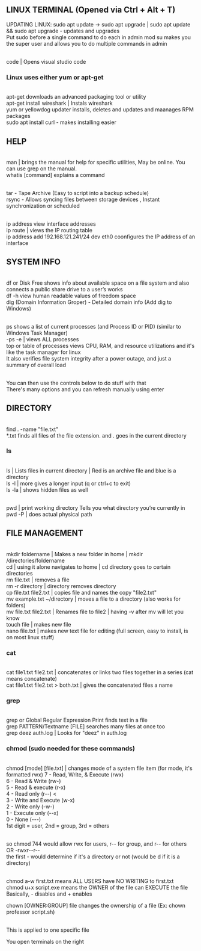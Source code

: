 ## LINUX TERMINAL (Opened via Ctrl + Alt + T)
UPDATING LINUX: sudo apt update -> sudo apt upgrade | sudo apt update && sudo apt upgrade - updates and upgrades <br>
Put sudo before a single command to do each in admin mod 
su makes you the super user and allows you to do multiple commands in admin 

<br> code | Opens visual studio code

### Linux uses either yum or apt-get 
<br> apt-get downloads an advanced packaging tool or utility
<br> apt-get install wireshark | Instals wireshark 
<br> yum or yellowdog updater installs, deletes and updates and maanages RPM packages 
<br> sudo apt install curl - makes installing easier

## HELP
<br> man | brings the manual for help for specific utilities, May be online. You can use grep on the manual.
<br> whatis [command] explains a command

<br> tar - Tape Archive (Easy to script into a backup schedule) 
<br> rsync - Allows syncing files between storage devices , Instant synchronization or scheduled 

<br> ip address view interface addresses 
<br> ip route | views the IP routing table 
<br> ip address add 192.168.121.241/24 dev eth0 coonfigures the IP address of an interface 

## SYSTEM INFO
<br> df or Disk Free shows info about available space on a file system and also connects a public share drive to a user’s works
<br> df -h view human readable values of freedom space
<br> dig (Domain Information Groper) - Detailed domain info (Add dig to Windows)

<br> ps shows a list of current processes (and Process ID or PID) (similar to Windows Task Manager)
<br> -ps -e | views ALL processes
<br> top or table of processes views CPU, RAM, and resource utilizations and it's like the task manager for linux
<br> It also verifies file system integrity after a power outage, and just a summary of overall load

<br> You can then use the controls below to do stuff with that
<br> There's many options and you can refresh manually using enter

## DIRECTORY
<br> find . -name "file.txt"
<br> *.txt finds all files of the file extension. and . goes in the current directory
### ls
<br> ls | Lists files in current directory | Red is an archive file and blue is a directory 
<br> ls -l | more gives a longer input (q or ctrl+c to exit) 
<br> ls -la | shows hidden files as well 

<br> pwd |  print working directory Tells you what directory you’re currently in 
<br> pwd -P | does actual physical path

## FILE MANAGEMENT
<br> mkdir foldername | Makes a new folder in home | mkdir /directories/foldername
<br> cd | using it alone navigates to home | cd directory goes to certain directories
<br> rm file.txt | removes a file
<br> rm -r directory | directory removes directory 
<br> cp file.txt file2.txt | copies file and names the copy "file2.txt"
<br> mv example.txt ~/directory | moves a file to a directory (also works for folders)
<br> mv file.txt file2.txt | Renames file to file2 | having -v after mv will let you know
<br> touch file | makes new file
<br> nano file.txt | makes new text file for editing (full screen, easy to install, is on most linux stuff)
### cat
<br> cat file1.txt file2.txt | concatenates or links two files together in a series (cat means concatenate)
<br> cat file1.txt file2.txt > both.txt | gives the concatenated files a name
### grep
<br> grep or Global Regular Expression Print finds text in a file 
<br> grep PATTERN/Textname [FILE] searches many files at once too 
<br> grep deez auth.log | Looks for "deez" in auth.log

### chmod (sudo needed for these commands)
<br> chmod [mode] [file.txt] | changes mode of a system file item  (for mode, it's formatted rwx)
7 - Read, Write, & Execute (rwx) 
<br> 6 - Read & Write (rw-) 
<br> 5 - Read & execute (r-x) 
<br> 4 - Read only (r--) <
<br> 3 - Write and Execute (w-x) 
<br> 2 - Write only (-w-) 
<br> 1 - Execute only (--x)
<br> 0 - None (---) 
<br> 1st digit = user, 2nd = group, 3rd = others

<br> so chmod 744 would allow rwx for users, r-- for group, and r-- for others OR -rwxr--r-- 
<br> the first - would determine if it's a directory or not (would be d if it is a directory)

<br> chmod a-w first.txt means ALL USERS have NO WRITING to first.txt
<br> chmod u+x script.exe means the OWNER of the file can EXECUTE the file
<br> Basically, - disables and + enables

chown [OWNER:GROUP] file changes the ownership of a file (Ex: chown professor script.sh)

<br> This is applied to one specific file

You open terminals on the right
